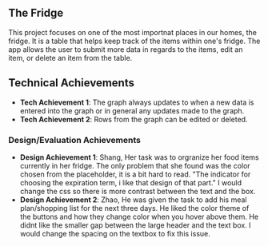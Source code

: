 ## The Fridge

This project focuses on one of the most importnat places in our homes, the fridge. It is a table that helps keep track of the items within one's fridge. The app allows the user to submit more data in regards to the items, edit an item, or delete an item from the table.

## Technical Achievements

- **Tech Achievement 1**: The graph always updates to when a new data is entered into the graph or in general any updates made to the graph.
- **Tech Achievement 2**: Rows from the graph can be edited or deleted.

### Design/Evaluation Achievements

- **Design Achievement 1**: Shang, Her task was to orgranize her food items currently in her fridge. The only problem that she found was the color chosen from the placeholder, it is a bit hard to read. "The indicator for choosing the expiration term, i like that design of that part." I would change the css so there is more contrast between the text and the box.
- **Design Achievement 2**: Zhao, He was given the task to add his meal plan/shopping list for the next three days. He liked the color theme of the buttons and how they change color when you hover above them. He didnt like the smaller gap between the large header and the text box. I would change the spacing on the textbox to fix this issue.
